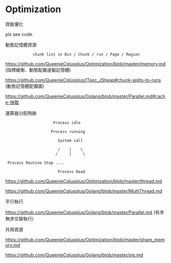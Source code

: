 # Optimization
效能優化

plz see code.

動態記憶體資源 

                chunk list in Bin / Chunk / run / Page / Region

https://github.com/QueenieCplusplus/Optimization/blob/master/memory.md (指標緩衝、動態配置虛擬記憶體)

https://github.com/QueenieCplusplus/ITsec_JSheap#chunk-splits-to-runs (動態記憶體配置圖)

https://github.com/QueenieCplusplus/Golang/blob/master/Parallel.md#cache-快取


運算器分配時脈

                         Process idle

                        Process running

                           System call
                           
                           /    |    \
                          /     |     \
                          
     Process Routine Stop ....

                           Process Dead

https://github.com/QueenieCplusplus/Optimization/blob/master/thread.md

https://github.com/QueenieCplusplus/Golang/blob/master/MultiThread.md 

平行執行

https://github.com/QueenieCplusplus/Golang/blob/master/Parallel.md (有序無序交替執行)

共用資源

https://github.com/QueenieCplusplus/Optimization/blob/master/share_memory.md

https://github.com/QueenieCplusplus/Golang/blob/master/sig.md










